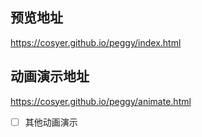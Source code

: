 ## 预览地址
https://cosyer.github.io/peggy/index.html

## 动画演示地址 
https://cosyer.github.io/peggy/animate.html

- [ ] 其他动画演示